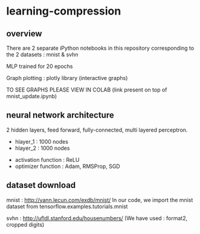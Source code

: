 # learning-compression
## overview
There are 2 separate iPython notebooks in this repository corresponding to the 2 datasets : mnist & svhn

MLP trained for 20 epochs

Graph plotting : plotly library (interactive graphs)

TO SEE GRAPHS PLEASE VIEW IN COLAB (link present on top of mnist_update.ipynb)

## neural network architecture
2 hidden layers, feed forward, fully-connected, multi layered perceptron.
- hlayer_1 : 1000 nodes
- hlayer_2 : 1000 nodes

* activation function : ReLU
* optimizer function : Adam, RMSProp, SGD

## dataset download
mnist : http://yann.lecun.com/exdb/mnist/
In our code, we import the mnist dataset from tensorflow.examples.tutorials.mnist

svhn : http://ufldl.stanford.edu/housenumbers/   (We have used : format2, cropped digits)

